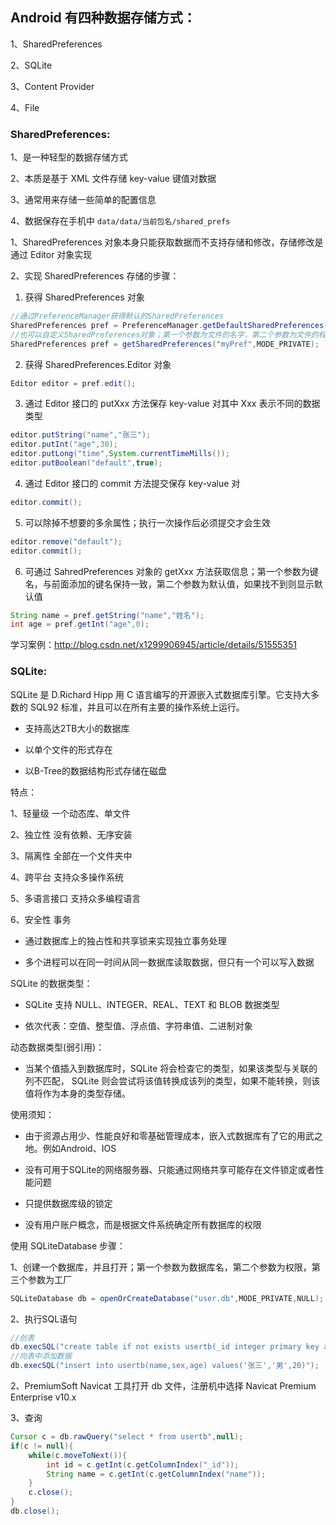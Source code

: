 
## Android 有四种数据存储方式：

1、SharedPreferences

2、SQLite

3、Content Provider

4、File

### SharedPreferences:

1、是一种轻型的数据存储方式

2、本质是基于 XML 文件存储 key-value 键值对数据

3、通常用来存储一些简单的配置信息

4、数据保存在手机中 `data/data/当前包名/shared_prefs`

1、SharedPreferences 对象本身只能获取数据而不支持存储和修改，存储修改是通过 Editor 对象实现

2、实现 SharedPreferences 存储的步骤：

1) 获得 SharedPreferences 对象

```java
//通过PreferenceManager获得默认的SharedPreferences
SharedPreferences pref = PreferenceManager.getDefaultSharedPreferences(MainActivity.this);
//也可以自定义SharedPreferences对象；第一个参数为文件的名字，第二个参数为文件的权限
SharedPreferences pref = getSharedPreferences("myPref",MODE_PRIVATE);
```

2) 获得 SharedPreferences.Editor 对象

```java
Editor editor = pref.edit();
```

3) 通过 Editor 接口的 putXxx 方法保存 key-value 对其中 Xxx 表示不同的数据类型

```java
editor.putString("name","张三");
editor.putInt("age",30);
editor.putLong("time",System.currentTimeMills());
editor.putBoolean("default",true);
```

4) 通过 Editor 接口的 commit 方法提交保存 key-value 对

```java
editor.commit();
```

5) 可以除掉不想要的多余属性；执行一次操作后必须提交才会生效

```java
editor.remove("default");
editor.commit();
```

6) 可通过 SahredPreferences 对象的 getXxx 方法获取信息；第一个参数为键名，与前面添加的键名保持一致，第二个参数为默认值，如果找不到则显示默认值

```java
String name = pref.getString("name","姓名");
int age = pref.getInt("age",0);
```

学习案例：<http://blog.csdn.net/x1299906945/article/details/51555351>

### SQLite:

SQLite 是 D.Richard Hipp 用 C 语言编写的开源嵌入式数据库引擎。它支持大多数的 SQL92 标准，并且可以在所有主要的操作系统上运行。

- 支持高达2TB大小的数据库

- 以单个文件的形式存在

- 以B-Tree的数据结构形式存储在磁盘

特点：

1、轻量级 一个动态库、单文件

2、独立性 没有依赖、无序安装

3、隔离性 全部在一个文件夹中

4、跨平台 支持众多操作系统

5、多语言接口 支持众多编程语言

6、安全性 事务

- 通过数据库上的独占性和共享锁来实现独立事务处理

- 多个进程可以在同一时间从同一数据库读取数据，但只有一个可以写入数据

SQLite 的数据类型：

- SQLite 支持 NULL、INTEGER、REAL、TEXT 和 BLOB 数据类型

- 依次代表：空值、整型值、浮点值、字符串值、二进制对象

动态数据类型(弱引用)：

- 当某个值插入到数据库时，SQLite 将会检查它的类型，如果该类型与关联的列不匹配， SQLite 则会尝试将该值转换成该列的类型，如果不能转换，则该值将作为本身的类型存储。

使用须知：

- 由于资源占用少、性能良好和零基础管理成本，嵌入式数据库有了它的用武之地。例如Android、IOS

- 没有可用于SQLite的网络服务器、只能通过网络共享可能存在文件锁定或者性能问题

- 只提供数据库级的锁定

- 没有用户账户概念，而是根据文件系统确定所有数据库的权限

使用 SQLiteDatabase 步骤：

1、创建一个数据库，并且打开；第一个参数为数据库名，第二个参数为权限，第三个参数为工厂

```java
SQLiteDatabase db = openOrCreateDatabase("user.db",MODE_PRIVATE,NULL);
```

2、执行SQL语句

```java
//创表
db.execSQL("create table if not exists usertb(_id integer primary key autoincrement, name text not null,age integer not null,sex text not null)");
//向表中添加数据
db.execSQL("insert into usertb(name,sex,age) values('张三','男',20)");
```

2、PremiumSoft Navicat 工具打开 db 文件，注册机中选择 Navicat Premium Enterprise v10.x

3、查询

```java
Cursor c = db.rawQuery("select * from usertb",null);
if(c != null){
    while(c.moveToNext()){
        int id = c.getInt(c.getColumnIndex("_id"));
        String name = c.getInt(c.getColumnIndex("name"));
    }
    c.close();
}
db.close();
```

